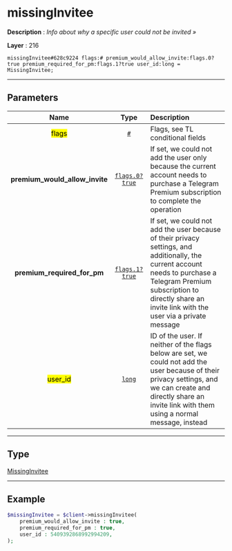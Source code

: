 # missingInvitee

**Description** : *Info about why a specific user could not be invited &raquo;*

**Layer** : 216

```tl
missingInvitee#628c9224 flags:# premium_would_allow_invite:flags.0?true premium_required_for_pm:flags.1?true user_id:long = MissingInvitee;
```

---

## Parameters

| Name | Type | Description |
| :---: | :---: | :--- |
| <mark>flags</mark> | [`#`](type/#) | Flags, see TL conditional fields |
| **premium_would_allow_invite** | [`flags.0?true`](type/true) | If set, we could not add the user only because the current account needs to purchase a Telegram Premium subscription to complete the operation |
| **premium_required_for_pm** | [`flags.1?true`](type/true) | If set, we could not add the user because of their privacy settings, and additionally, the current account needs to purchase a Telegram Premium subscription to directly share an invite link with the user via a private message |
| <mark>user_id</mark> | [`long`](type/long) | ID of the user. If neither of the flags below are set, we could not add the user because of their privacy settings, and we can create and directly share an invite link with them using a normal message, instead |

---

## Type

[MissingInvitee](type/MissingInvitee)

---

## Example

```php
$missingInvitee = $client->missingInvitee(
	premium_would_allow_invite : true,
	premium_required_for_pm : true,
	user_id : 5409392868992994209,
);
```
